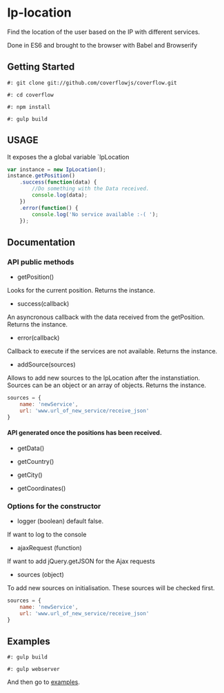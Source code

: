 # Ip-location

Find the location of the user based on the IP with different services.

Done in ES6 and brought to the browser with Babel and Browserify

## Getting Started

`#: git clone git://github.com/coverflowjs/coverflow.git`

`#: cd coverflow`

`#: npm install`

`#: gulp build`

## USAGE

It exposes the a global variable `IpLocation

```javascript
var instance = new IpLocation();
instance.getPosition()
	.success(function(data) {
		//Do something with the Data received.
		console.log(data);
	})
	.error(function() {
		console.log('No service available :-( ');
	});
```

## Documentation

### API public methods

- getPosition()

 Looks for the current position. Returns the instance.

- success(callback)

 An asyncronous callback with the data received from the getPosition. Returns the instance.

- error(callback)

 Callback to execute if the services are not available. Returns the instance.


- addSource(sources)

 Allows to add new sources to the IpLocation after the instanstiation. Sources can be an object or an array of objects. Returns the instance.

```javascript
sources = {
	name: 'newService',
	url: 'www.url_of_new_service/receive_json'
}
```

#### API generated once the positions has been received. 

- getData()

- getCountry()

- getCity()

- getCoordinates()


### Options for the constructor
- logger (boolean) default false.

 If want to log to the console

- ajaxRequest (function)

 If want to add jQuery.getJSON for the Ajax requests

- sources (object)

 To add new sources on initialisation. These sources will be checked first.
```javascript
sources = {
	name: 'newService',
	url: 'www.url_of_new_service/receive_json'
}
```

## Examples

`#: gulp build`

`#: gulp webserver`

And then go to [examples](http://localhost:3000/examples/).
